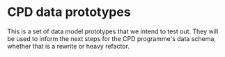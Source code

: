 # CPD data prototypes

This is a set of data model prototypes that we intend to test out. They will be used to inform the next steps for the CPD programme's data schema, whether that is a rewrite or heavy refactor.
